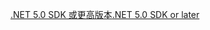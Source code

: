 [<span data-ttu-id="1f89d-101">.NET 5.0 SDK 或更高版本</span><span class="sxs-lookup"><span data-stu-id="1f89d-101">.NET 5.0 SDK or later</span></span>](https://dotnet.microsoft.com/download/dotnet/5.0)
